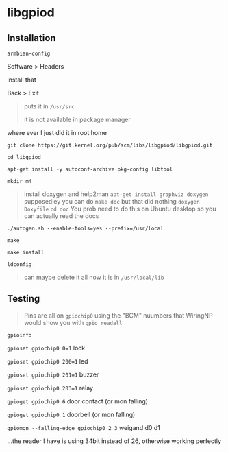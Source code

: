 # libgpiod

## Installation

`armbian-config`

Software > Headers

install that

Back > Exit

> puts it in `/usr/src`
>
> it is not available in package manager

where ever I just did it in root home

`git clone https://git.kernel.org/pub/scm/libs/libgpiod/libgpiod.git`

`cd libgpiod`

`apt-get install -y autoconf-archive pkg-config libtool`

`mkdir m4`

> install doxygen and help2man
> `apt-get install graphviz doxygen`
> supposedley you can do `make doc` but that did nothing
> `doxygen Doxyfile`
> `cd doc`
> You prob need to do this on Ubuntu desktop so you can actually read the docs

`./autogen.sh --enable-tools=yes --prefix=/usr/local`

`make`

`make install`

`ldconfig`

> can maybe delete it all now it is in `/usr/local/lib`

## Testing

> Pins are all on `gpiochip0` using the "BCM" nuumbers that WiringNP would show you with `gpio readall`

`gpioinfo`

`gpioset gpiochip0 0=1` lock

`gpioset gpiochip0 200=1` led

`gpioset gpiochip0 201=1` buzzer

`gpioset gpiochip0 203=1` relay

`gpioget gpiochip0 6` door contact (or mon falling)

`gpioget gpiochip0 1` doorbell (or mon falling)

`gpiomon --falling-edge gpiochip0 2 3` weigand d0 d1

...the reader I have is using 34bit instead of 26, otherwise working perfectly

